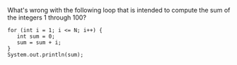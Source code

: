 What's wrong with the following loop that is intended to compute the sum of the integers 1 through 100?
````
for (int i = 1; i <= N; i++) {
   int sum = 0;
   sum = sum + i;
}
System.out.println(sum);
````
